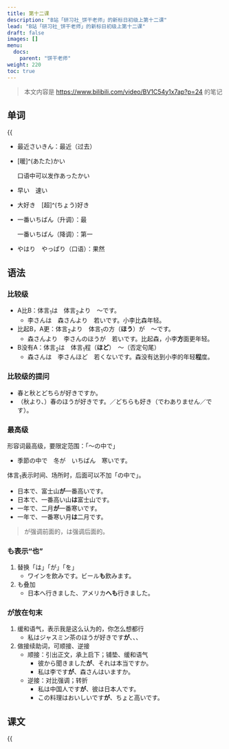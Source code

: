 ```yaml
---
title: 第十二课
description: "B站「研习社_饼干老师」的新标日初级上第十二课"
lead: "B站「研习社_饼干老师」的新标日初级上第十二课"
draft: false
images: []
menu:
  docs:
    parent: "饼干老师"
weight: 220
toc: true
---
```


> 本文内容是 https://www.bilibili.com/video/BV1C54y1x7ap?p=24 的笔记

## 单词

{{<audio src="https://tellyouwhat-static-1251995834.cos.ap-chongqing.myqcloud.com/audios/cs_danci/12第十二课.mp3">}}

- 最近さいきん：最近（过去）

- [暖]^(あたた)かい

    口语中可以发作あったかい

- 早い　速い

- 大好き　[超]^(ちょう)好き

- 一番いちばん（升调）：最

  一番いちばん（降调）：第一

- やはり　やっぱり（口语）：果然


## 语法

### 比较级

- A比B：体言<sub>1</sub>は　体言<sub>2</sub>より　～です。
   - 李さんは　森さんより　若いです。小李比森年轻。
- 比起B，A更：体言<sub>2</sub>より　体言<sub>1</sub>の方（**ほう**）が　～です。
   - 森さんより　李さんのほうが　若いです。比起森，小李**方**面更年轻。
- B没有A：体言<sub>2</sub>は　体言<sub>1</sub>程（**ほど**）　～（否定句尾）
   - 森さんは　李さんほど　若くないです。森没有达到小李的年轻**程**度。

### 比较级的提问

- 春と秋とどちらが好きですか。　
- （秋より、）春のほうが好きです。／どちらも好き（でわありません／です）。

### 最高级

形容词最高级，要限定范围：「～の中で」

- 季節の中で　冬が　いちばん　寒いです。

体言<sub>1</sub>表示时间、场所时，后面可以不加「の中で」。
- 日本で、富士山**が**一番高いです。
- 日本で、一番高い山**は**富士山です。
- 一年で、二月**が**一番寒いです。
- 一年で、一番寒い月**は**二月です。
> が强调前面的，は强调后面的。

### も表示“也”

1. 替换「は」「が」「を」
   - ワインを飲みです。ビール**も**飲みます。
2. も叠加
   - 日本へ行きました、アメリカ**へも**行きました。

### が放在句末

1. 缓和语气，表示我是这么认为的，你怎么想都行
   - 私はジャスミン茶のほうが好きです**が**、、、
2. 做接续助词，可顺接、逆接
   - 顺接：引出正文，承上启下；铺垫、缓和语气
      - 彼から聞きました**が**、それは本当ですか。
      - 私は李です**が**、森さんはいますか。
   - 逆接：对比强调；转折
      - 私は中国人です**が**、彼は日本人です。
      - この料理はおいしいです**が**、ちょと高いです。

## 课文

{{<audio src="https://tellyouwhat-static-1251995834.cos.ap-chongqing.myqcloud.com/audios/cs_kewen/7-12课 新标日初级课文/Lesson12.mp3">}}
